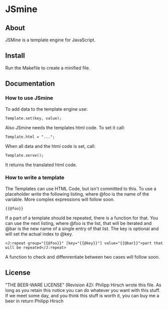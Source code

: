 # JSmine

## About
JSMine is a template engine for JavaScript.

## Install
Run the Makefile to create a minified file.

## Documentation
### How to use JSmine
To add data to the template engine use:

`Template.set(key, value);`

Also JSmine needs the templates html code.
To set it call:

`Template.html = "...";`

When all data and the html code is set, call:

`Template.serve();`

It returns the translated html code.

### How to write a template
The Templates can use HTML Code, but isn't committed to this.
To use a placeholder write the following listing, where @foo is the name of the variable.
More complex expressions will follow soon.

`{{@foo}}`

If a part of a template should be repeated, there is a function for that.
You can use the next listing, where @foo is the list, that will be iterated and @bar is the new name of a single entry of that list.
The key is optional and will set the actual index to @key.

`<J:repeat group="{{@foo}}" [key="{{@key}}"] value="{{@bar}}">part that will be repeated</J:repeat>`

A function to check and diffenrentiate between two cases will follow soon.

## License
"THE BEER-WARE LICENSE" (Revision 42):
Philipp Hirsch wrote this file. As long as you retain this notice you
can do whatever you want with this stuff. If we meet some day, and you think
this stuff is worth it, you can buy me a beer in return Philipp Hirsch

